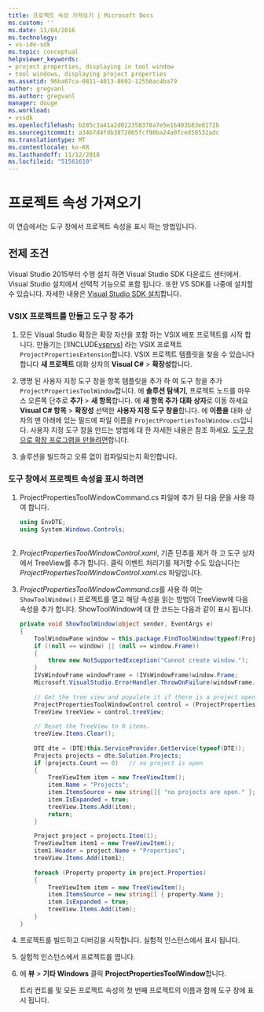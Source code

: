 ```yaml
---
title: 프로젝트 속성 가져오기 | Microsoft Docs
ms.custom: ''
ms.date: 11/04/2016
ms.technology:
- vs-ide-sdk
ms.topic: conceptual
helpviewer_keywords:
- project properties, displaying in tool window
- tool windows, displaying project properties
ms.assetid: 96ba07ca-0811-4013-8602-12550ac4ba79
author: gregvanl
ms.author: gregvanl
manager: douge
ms.workload:
- vssdk
ms.openlocfilehash: b285c3a41a2d022358378a7e5e16403b83e8172b
ms.sourcegitcommit: a34b7d4fdb3872865fcf98ba24a0fced58532adc
ms.translationtype: MT
ms.contentlocale: ko-KR
ms.lasthandoff: 11/12/2018
ms.locfileid: "51561610"
---
```

# <a name="get-project-properties"></a>프로젝트 속성 가져오기
이 연습에서는 도구 창에서 프로젝트 속성을 표시 하는 방법입니다.  
  
## <a name="prerequisites"></a>전제 조건  
 Visual Studio 2015부터 수행 설치 하면 Visual Studio SDK 다운로드 센터에서. Visual Studio 설치에서 선택적 기능으로 포함 됩니다. 또한 VS SDK를 나중에 설치할 수 있습니다. 자세한 내용은 [Visual Studio SDK 설치](../extensibility/installing-the-visual-studio-sdk.md)합니다.  
  
### <a name="to-create-a-vsix-project-and-add-a-tool-window"></a>VSIX 프로젝트를 만들고 도구 창 추가  
  
1. 모든 Visual Studio 확장은 확장 자산을 포함 하는 VSIX 배포 프로젝트를 시작 합니다. 만들기는 [!INCLUDE[vsprvs](../code-quality/includes/vsprvs_md.md)] 라는 VSIX 프로젝트 `ProjectPropertiesExtension`합니다. VSIX 프로젝트 템플릿을 찾을 수 있습니다 합니다 **새 프로젝트** 대화 상자의 **Visual C#** > **확장성**합니다.  
  
2. 명명 된 사용자 지정 도구 창을 항목 템플릿을 추가 하 여 도구 창을 추가 `ProjectPropertiesToolWindow`합니다. 에 **솔루션 탐색기**, 프로젝트 노드를 마우스 오른쪽 단추로 **추가** > **새 항목**합니다. 에 **새 항목 추가 대화 상자**로 이동 하세요 **Visual C# 항목** > **확장성** 선택한 **사용자 지정 도구 창을**합니다. 에 **이름을** 대화 상자의 맨 아래에 있는 필드에 파일 이름을 `ProjectPropertiesToolWindow.cs`입니다. 사용자 지정 도구 창을 만드는 방법에 대 한 자세한 내용은 참조 하세요. [도구 창으로 확장 프로그램을 만들려면](../extensibility/creating-an-extension-with-a-tool-window.md)합니다.  
  
3. 솔루션을 빌드하고 오류 없이 컴파일되는지 확인합니다.  
  
### <a name="to-display-project-properties-in-a-tool-window"></a>도구 창에서 프로젝트 속성을 표시 하려면  
  
1.  ProjectPropertiesToolWindowCommand.cs 파일에 추가 된 다음 문을 사용 하 여 합니다.  
  
    ```csharp  
    using EnvDTE;  
    using System.Windows.Controls;  
  
    ```  
  
2.  *ProjectPropertiesToolWindowControl.xaml*, 기존 단추를 제거 하 고 도구 상자에서 TreeView를 추가 합니다. 클릭 이벤트 처리기를 제거할 수도 있습니다는 *ProjectPropertiesToolWindowControl.xaml.cs* 파일입니다.  
  
3.  *ProjectPropertiesToolWindowCommand.cs*를 사용 하 여는 `ShowToolWindow()` 프로젝트를 열고 해당 속성을 읽는 방법이 TreeView에 다음 속성을 추가 합니다. ShowToolWindow에 대 한 코드는 다음과 같이 표시 됩니다.  
  
    ```csharp  
    private void ShowToolWindow(object sender, EventArgs e)  
    {  
        ToolWindowPane window = this.package.FindToolWindow(typeof(ProjectPropertiesToolWindow), 0, true);  
        if ((null == window) || (null == window.Frame))  
        {  
            throw new NotSupportedException("Cannot create window.");  
        }  
        IVsWindowFrame windowFrame = (IVsWindowFrame)window.Frame;  
        Microsoft.VisualStudio.ErrorHandler.ThrowOnFailure(windowFrame.Show());  
  
        // Get the tree view and populate it if there is a project open.  
        ProjectPropertiesToolWindowControl control = (ProjectPropertiesToolWindowControl)window.Content;  
        TreeView treeView = control.treeView;  
  
        // Reset the TreeView to 0 items.  
        treeView.Items.Clear();  
  
        DTE dte = (DTE)this.ServiceProvider.GetService(typeof(DTE));  
        Projects projects = dte.Solution.Projects;  
        if (projects.Count == 0)   // no project is open  
        {  
            TreeViewItem item = new TreeViewItem();  
            item.Name = "Projects";  
            item.ItemsSource = new string[]{ "no projects are open." };  
            item.IsExpanded = true;  
            treeView.Items.Add(item);  
            return;  
        }  
  
        Project project = projects.Item(1);  
        TreeViewItem item1 = new TreeViewItem();  
        item1.Header = project.Name + "Properties";  
        treeView.Items.Add(item1);  
  
        foreach (Property property in project.Properties)  
        {  
            TreeViewItem item = new TreeViewItem();  
            item.ItemsSource = new string[] { property.Name };  
            item.IsExpanded = true;  
            treeView.Items.Add(item);  
        }  
    }  
    ```  
  
4.  프로젝트를 빌드하고 디버깅을 시작합니다. 실험적 인스턴스에서 표시 됩니다.  
  
5.  실험적 인스턴스에서 프로젝트를 엽니다.  
  
6.  에 **뷰** > **기타 Windows** 클릭 **ProjectPropertiesToolWindow**합니다.  
  
     트리 컨트롤 및 모든 프로젝트 속성의 첫 번째 프로젝트의 이름과 함께 도구 창에 표시 됩니다.